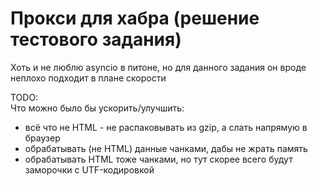 # Прокси для хабра (решение тестового задания)
Хоть и не люблю asyncio в питоне, но для данного задания он вроде неплохо подходит в плане скорости

TODO:  
Что можно было бы ускорить/улучшить:  
* всё что не HTML - не распаковывать из gzip, а слать напрямую в браузер
* обрабатывать (не HTML) данные чанками, дабы не жрать память
* обрабатывать HTML тоже чанками, но тут скорее всего будут заморочки 
с UTF-кодировкой
